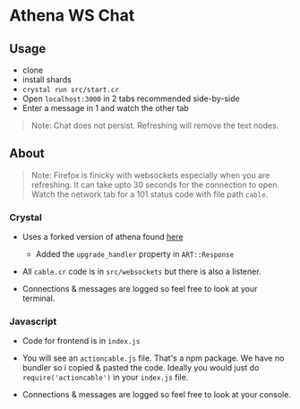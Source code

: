 # Athena WS Chat

## Usage

- clone
- install shards
- `crystal run src/start.cr`
- Open `localhost:3000` in 2 tabs recommended side-by-side
- Enter a message in 1 and watch the other tab

> Note: Chat does not persist. Refreshing will remove the text nodes.

## About

> Note: Firefox is finicky with websockets especially when you are refreshing. It can take upto 30 seconds for the connection to open. Watch the network tab for a 101 status code with file path `cable`.

### Crystal

- Uses a forked version of athena found [here](https://github.com/andrewc910/athena/tree/ws)

  - Added the `upgrade_handler` property in `ART::Response`

- All `cable.cr` code is in `src/websockets` but there is also a listener.

- Connections & messages are logged so feel free to look at your terminal.

### Javascript

- Code for frontend is in `index.js`

- You will see an `actioncable.js` file. That's a npm package. We have no bundler so i copied & pasted the code. Ideally you would just do `require('actioncable')` in your `index.js` file.

- Connections & messages are logged so feel free to look at your console.
